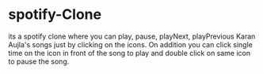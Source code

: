 # spotify-Clone
its a spotify clone where you can play, pause, playNext, playPrevious Karan Aujla's songs just by clicking on the icons. On addition you can click single time on the icon in front of the song to play and double click on same icon to pause the song.
